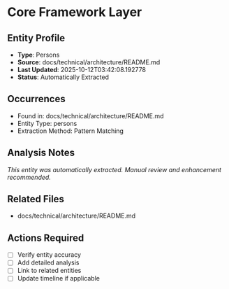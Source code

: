 # Core Framework Layer

## Entity Profile
- **Type**: Persons
- **Source**: docs/technical/architecture/README.md
- **Last Updated**: 2025-10-12T03:42:08.192778
- **Status**: Automatically Extracted

## Occurrences
- Found in: docs/technical/architecture/README.md
- Entity Type: persons
- Extraction Method: Pattern Matching

## Analysis Notes
*This entity was automatically extracted. Manual review and enhancement recommended.*

## Related Files
- docs/technical/architecture/README.md

## Actions Required
- [ ] Verify entity accuracy
- [ ] Add detailed analysis
- [ ] Link to related entities
- [ ] Update timeline if applicable
